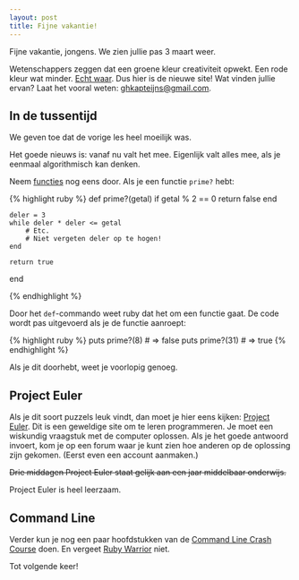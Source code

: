```yaml
---
layout: post
title: Fijne vakantie!
---
```


Fijne vakantie, jongens. We zien jullie pas 3 maart weer.

Wetenschappers zeggen dat een groene kleur creativiteit opwekt. Een rode kleur wat minder. [Echt waar](http://www.prevention.com/mind-body/emotional-health/looking-color-green-enhances-creativity). Dus hier is de nieuwe site! Wat vinden jullie ervan? Laat het vooral weten: [ghkapteijns@gmail.com](mailto:ghkapteijns@gmail.com).

## In de tussentijd

We geven toe dat de vorige les heel moeilijk was.

Het goede nieuws is: vanaf nu valt het mee. Eigenlijk valt alles mee, als je eenmaal algorithmisch kan denken.

Neem [functies](/hoofdstuk2/#functies) nog eens door. Als je een functie `prime?` hebt:

{% highlight ruby %}
def prime?(getal)
    if getal % 2 == 0
        return false
    end

    deler = 3
    while deler * deler <= getal
        # Etc.
        # Niet vergeten deler op te hogen!
    end

    return true
end

{% endhighlight %}

Door het `def`-commando weet ruby dat het om een functie gaat. De code wordt pas uitgevoerd als je de functie aanroept:

{% highlight ruby %}
    puts prime?(8) # => false
    puts prime?(31) # => true
{% endhighlight %}

Als je dit doorhebt, weet je voorlopig genoeg.

## Project Euler
Als je dit soort puzzels leuk vindt, dan moet je hier eens kijken: [Project Euler](https://projecteuler.net/problems). Dit is een geweldige site om te leren programmeren. Je moet een wiskundig vraagstuk met de computer oplossen. Als je het goede antwoord invoert, kom je op een forum waar je kunt zien hoe anderen op de oplossing zijn gekomen. (Eerst even een account aanmaken.)

<s>Drie middagen Project Euler staat gelijk aan een jaar middelbaar onderwijs.</s>

Project Euler is heel leerzaam.

## Command Line

Verder kun je nog een paar hoofdstukken van de [Command Line Crash Course](http://cli.learncodethehardway.org/book/) doen. En vergeet [Ruby Warrior](https://www.bloc.io/ruby-warrior/#/) niet.

Tot volgende keer!